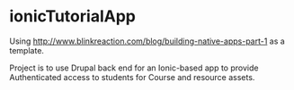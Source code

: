 # ionicTutorialApp
Using http://www.blinkreaction.com/blog/building-native-apps-part-1 as a template.

Project is to use Drupal back end for an Ionic-based app to provide Authenticated access to students for Course and resource assets.


